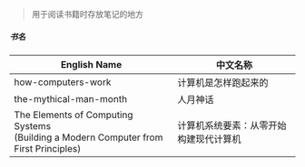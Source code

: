 > 用于阅读书籍时存放笔记的地方

##### 书名

| English Name | 中文名称 |
| ---          | ---     |
| how-computers-work     | 计算机是怎样跑起来的 |
| the-mythical-man-month | 人月神话           |
| The Elements of Computing Systems<br />(Building a Modern Computer from First Principles) | 计算机系统要素：从零开始构建现代计算机 |
